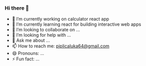 ### Hi there 👋

- 🔭 I’m currently working on calculator react app
- 🌱 I’m currently learning react for building interactive web apps
- 👯 I’m looking to collaborate on ...
- 🤔 I’m looking for help with ...
- 💬 Ask me about ...
- 📫 How to reach me: piplicaluka64@gmail.com
- 😄 Pronouns: ...
- ⚡ Fun fact: ...
